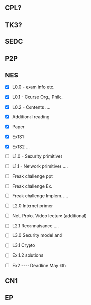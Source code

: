 CPL?
----


TK3?
----


SEDC
----


P2P
----


NES
--------------------------------
- [x] L0.0 - exam info etc.
- [x] L0.1 - Course Org., Philo.
- [x] L0.2 - Contents
....
- [x] Additional reading
- [x] Paper
- [x] Ex1S1
- [x] Ex1S2
....
- [ ] L1.0 - Security primitives
- [ ] L1.1 - Network primitives
....
- [ ] Freak challenge ppt
- [ ] Freak challenge Ex.
- [ ] Freak challenge Implem.
....
- [ ] L2.0 Internet primer
- [ ] Net. Proto. Video lecture (additional)
- [ ] L2.1 Reconnaisance
....
- [ ] L3.0 Security model and 
- [ ] L3.1 Crypto
- [ ] Ex.1.2 solutions
- [ ] Ex2 ---- Deadline May 6th


CN1
----


EP
----


